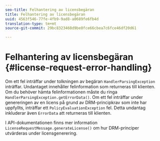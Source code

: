 ```yaml
---
seo-title: Felhantering av licensbegäran
title: Felhantering av licensbegäran
uuid: 4563f546-77fe-4fb9-9ad8-a0689fe6fb4d
translation-type: tm+mt
source-git-commit: 29bc8323460d9be0fce66cbea7c6fce46df20d61

---
```



# Felhantering av licensbegäran {#license-request-error-handling}

Om ett fel inträffar under tolkningen av begäran `HandlerParsingException` inträffar. Undantaget innehåller felinformation som returneras till klienten. Om du behöver hämta felinformationen måste du ringa `HandlerParsingException.getErrorData()`. Om ett fel inträffar under genereringen av en licens på grund av DRM-principkrav som inte har uppfyllts, inträffar ett `PolicyEvaluationException` fel. Detta undantag inkluderar även `ErrorData` att returneras till klienten.

I API-dokumentationen finns mer information `LicenseRequestMessage.generateLicense()` om hur DRM-principer utvärderas under licensgenerering.
